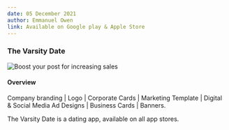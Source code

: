 ```yaml
---
date: 05 December 2021
author: Emmanuel Owen
link: Available on Google play & Apple Store
---
```


### The Varsity Date

![Boost your post for increasing sales](/images/portfolio/tvd2.jpg)

#### Overview

Company branding | Logo | Corporate Cards | Marketing Template | Digital & Social Media Ad Designs | Business Cards | Banners.

The Varsity Date is a dating app, available on all app stores.
